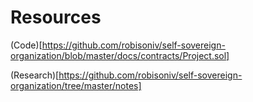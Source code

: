 # Resources

(Code)[https://github.com/robisoniv/self-sovereign-organization/blob/master/docs/contracts/Project.sol]

(Research)[https://github.com/robisoniv/self-sovereign-organization/tree/master/notes]
